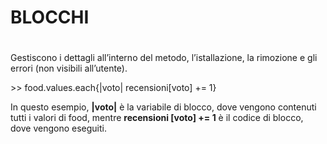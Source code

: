 # BLOCCHI <h1>        

Gestiscono i dettagli all’interno del metodo, l’istallazione, la rimozione e gli errori (non visibili all’utente).           
     
\>> food.values.each{|voto| recensioni[voto] += 1}      
       
In questo esempio, **|voto|** è la variabile di blocco, dove vengono contenuti tutti i valori di food, mentre **recensioni [voto] += 1** 
è il codice di blocco, dove vengono eseguiti. 
